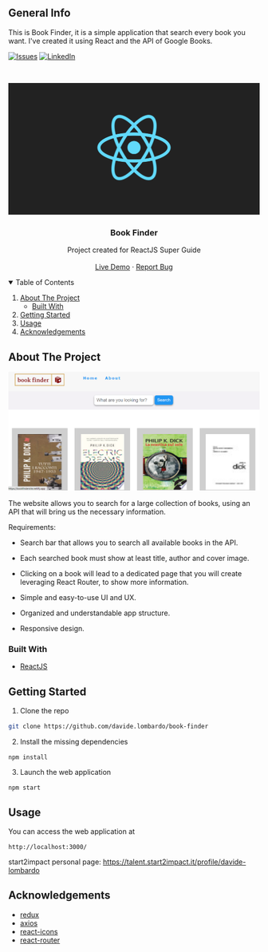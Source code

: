 
## General Info
This is Book Finder, it is a simple application that search every book you want. I've created it using React and the API of Google Books.

[![Issues][issues-shield]][issues-url]
[![LinkedIn][linkedin-shield]][linkedin-url]

<!-- PROJECT LOGO -->
<br />
<p align="center">
  <a href="https://bookfindersite.netlify.app/">
    <img src="/logo.png" alt="Screenshot">
  </a>

  <h3 align="center">Book Finder</h3>

  <p align="center">
    Project created for ReactJS Super Guide
    <br />
    <br />
    <a href="https://bookfindersite.netlify.app/">Live Demo</a>
    ·
    <a href="https://github.com/davide.lombardo/book-finder/issues">Report Bug</a>
  </p>
</p>

<!-- TABLE OF CONTENTS -->
<details open="open">
  <summary>Table of Contents</summary>
  <ol>
    <li>
      <a href="#about-the-project">About The Project</a>
      <ul>
        <li><a href="#built-with">Built With</a></li>
      </ul>
    </li>
    <li><a href="#getting-started">Getting Started</a></li>
    <li><a href="#usage">Usage</a></li>
    <li><a href="#acknowledgements">Acknowledgements</a></li>
  </ol>
</details>

<!-- ABOUT THE PROJECT -->

## About The Project

[![Website Screenshot][product-screenshot]](https://bookfindersite.netlify.app/)

The website allows you to search for a large collection of books, using an API that will bring us the necessary information.

Requirements:

- Search bar that allows you to search all available books in the API.

- Each searched book must show at least title, author and cover image.

- Clicking on a book will lead to a dedicated page that you will create leveraging React Router, to show more information.

- Simple and easy-to-use UI and UX.

- Organized and understandable app structure.

- Responsive design.

### Built With

- [ReactJS](https://reactjs.org/)

<!-- GETTING STARTED -->

## Getting Started

1. Clone the repo

```sh
git clone https://github.com/davide.lombardo/book-finder
```

2. Install the missing dependencies

```npm
npm install
```

3. Launch the web application

```npm
npm start
```

<!-- USAGE -->

## Usage

You can access the web application at

```url
http://localhost:3000/
```

start2impact personal page: https://talent.start2impact.it/profile/davide-lombardo

<!-- ACKNOWLEDGEMENTS -->

## Acknowledgements
- [redux](https://github.com/reduxjs/redux)
- [axios](https://github.com/axios/axios)
- [react-icons](https://github.com/react-icons/react-icons)
- [react-router](https://github.com/ReactTraining/react-router)

<!-- MARKDOWN LINKS & IMAGES -->
<!-- https://www.markdownguide.org/basic-syntax/#reference-style-links -->

[issues-shield]: https://img.shields.io/github/issues/matteo-minerva/bookinn/repo.svg?style=for-the-badge
[issues-url]: https://github.com/davide.lombardo/book-finder/issues
[linkedin-shield]: https://img.shields.io/badge/-LinkedIn-black.svg?style=for-the-badge&logo=linkedin&colorB=555
[linkedin-url]: https://www.linkedin.com/in/davide-lombardo-profile/
[product-screenshot]: /screenshot.png
